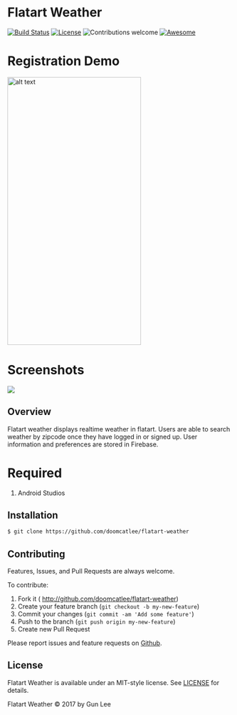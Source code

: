 # Flatart Weather

[![Build Status](https://travis-ci.org/doomcatlee/badges.svg?branch=master)](https://travis-ci.org/doomcatLee/Flatart-Weather)  [![License](https://img.shields.io/badge/license-MIT%20License-brightgreen.svg)](https://opensource.org/licenses/MIT)  ![Contributions welcome](https://img.shields.io/badge/contributions-welcome-brightgreen.svg)
[![Awesome](https://cdn.rawgit.com/sindresorhus/awesome/d7305f38d29fed78fa85652e3a63e154dd8e8829/media/badge.svg)](https://github.com/sindresorhus/awesome)

# Registration Demo

<img src="http://g.recordit.co/nC6TqiyKDv.gif" alt="alt text" width="300" height="600">

# Screenshots

<img src="https://user-images.githubusercontent.com/12318904/27240399-5d5eb902-5289-11e7-8c29-846d62cab5b1.jpg">

## Overview

Flatart weather displays realtime weather in flatart. Users are able to search weather by zipcode once they have logged in or signed up. User information and preferences are stored in Firebase.

# Required

1. Android Studios

## Installation

```bash
$ git clone https://github.com/doomcatlee/flatart-weather
```




## Contributing

Features, Issues, and Pull Requests are always welcome.

To contribute:

1. Fork it ( http://github.com/doomcatlee/flatart-weather)
2. Create your feature branch (`git checkout -b my-new-feature`)
3. Commit your changes (`git commit -am 'Add some feature'`)
4. Push to the branch (`git push origin my-new-feature`)
5. Create new Pull Request

Please report issues and feature requests on [Github](https://github.com/doomcatlee/flatart-weather).

## License

Flatart Weather is available under an MIT-style license. See [LICENSE](LICENSE) for details.

Flatart Weather &copy; 2017 by Gun Lee

